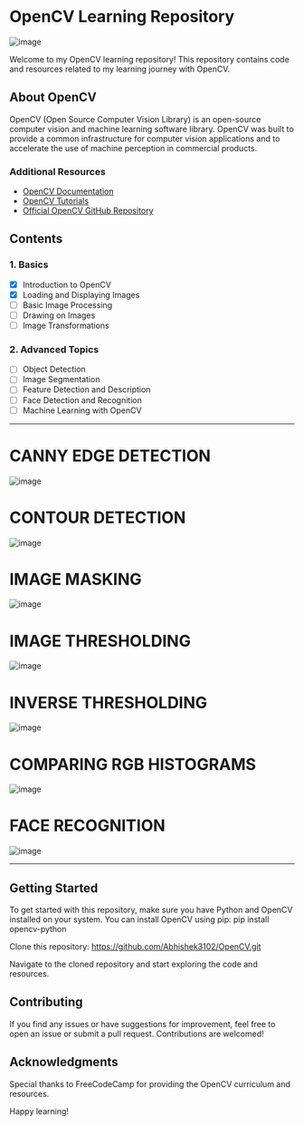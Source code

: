 # OpenCV Learning Repository

![image](https://github.com/user-attachments/assets/790fa193-d5c5-468f-8e1e-a1f13cc4d0e5)

Welcome to my OpenCV learning repository! This repository contains code and resources related to my learning journey with OpenCV.

## About OpenCV

OpenCV (Open Source Computer Vision Library) is an open-source computer vision and machine learning software library. 
OpenCV was built to provide a common infrastructure for computer vision applications and to accelerate the use of machine perception in commercial products. 

### Additional Resources

- [OpenCV Documentation](https://docs.opencv.org/)
- [OpenCV Tutorials](https://docs.opencv.org/master/d9/df8/tutorial_root.html)
- [Official OpenCV GitHub Repository](https://github.com/opencv/opencv)

## Contents

### 1. Basics

- [x] Introduction to OpenCV
- [x] Loading and Displaying Images
- [ ] Basic Image Processing
- [ ] Drawing on Images
- [ ] Image Transformations

### 2. Advanced Topics

- [ ] Object Detection
- [ ] Image Segmentation
- [ ] Feature Detection and Description
- [ ] Face Detection and Recognition
- [ ] Machine Learning with OpenCV
-------------------------------------------------------------------------------------------------------------------------------------------------------------------------------------

# CANNY EDGE DETECTION
  ![image](https://github.com/user-attachments/assets/779848fa-30e6-40ca-914c-dfa516c5484b)

# CONTOUR DETECTION
  ![image](https://github.com/user-attachments/assets/835b4e79-f9b3-48ef-a3a7-bbb628e1e441)

# IMAGE MASKING 
  ![image](https://github.com/user-attachments/assets/f6a03dc7-ca72-45cd-bd0b-27cb341a3bf7)

# IMAGE THRESHOLDING
  ![image](https://github.com/user-attachments/assets/76d2272e-5c95-4ca0-b52b-aa779d04cff5)

# INVERSE THRESHOLDING
  ![image](https://github.com/user-attachments/assets/adc384bf-53ed-4514-a60a-ee442b024730)

# COMPARING RGB HISTOGRAMS
  ![image](https://github.com/user-attachments/assets/5ab44152-164b-4b83-8bb6-b091234969e7)

# FACE RECOGNITION
  ![image](https://github.com/user-attachments/assets/7d5de849-ba8f-44ff-bf2f-754e21c0cc08)

--------------------------------------------------------------------------------------------------------------------------------------------------------------------------------------

## Getting Started

To get started with this repository, make sure you have Python and OpenCV installed on your system. You can install OpenCV using pip:
pip install opencv-python


Clone this repository:
https://github.com/Abhishek3102/OpenCV.git


Navigate to the cloned repository and start exploring the code and resources.

## Contributing

If you find any issues or have suggestions for improvement, feel free to open an issue or submit a pull request. Contributions are welcomed!

## Acknowledgments

Special thanks to FreeCodeCamp for providing the OpenCV curriculum and resources.

Happy learning!




